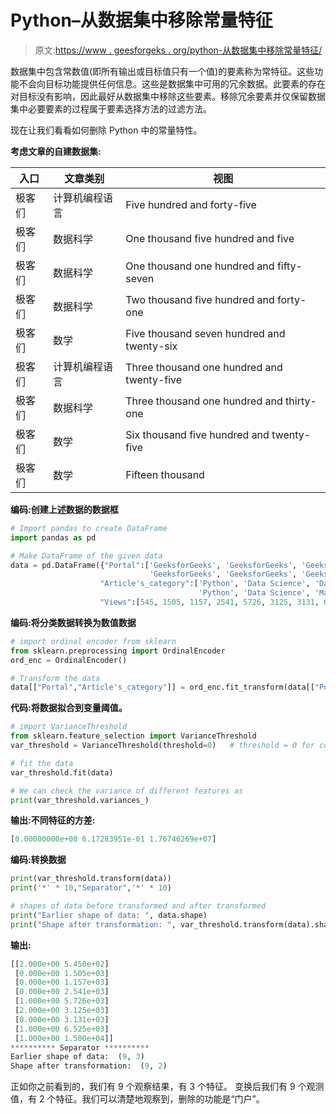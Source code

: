 # Python–从数据集中移除常量特征

> 原文:[https://www . geesforgeks . org/python-从数据集中移除常量特征/](https://www.geeksforgeeks.org/python-removing-constant-features-from-the-dataset/)

数据集中包含常数值(即所有输出或目标值只有一个值)的要素称为常特征。这些功能不会向目标功能提供任何信息。这些是数据集中可用的冗余数据。此要素的存在对目标没有影响，因此最好从数据集中移除这些要素。移除冗余要素并仅保留数据集中必要要素的过程属于要素选择方法的过滤方法。

现在让我们看看如何删除 Python 中的常量特性。

**考虑文章的自建数据集:**

| 入口 | 文章类别 | 视图 |
| --- | --- | --- |
| 极客们 | 计算机编程语言 | Five hundred and forty-five |
| 极客们 | 数据科学 | One thousand five hundred and five |
| 极客们 | 数据科学 | One thousand one hundred and fifty-seven |
| 极客们 | 数据科学 | Two thousand five hundred and forty-one |
| 极客们 | 数学 | Five thousand seven hundred and twenty-six |
| 极客们 | 计算机编程语言 | Three thousand one hundred and twenty-five |
| 极客们 | 数据科学 | Three thousand one hundred and thirty-one |
| 极客们 | 数学 | Six thousand five hundred and twenty-five |
| 极客们 | 数学 | Fifteen thousand |

**编码:创建上述数据的数据框**

```py
# Import pandas to create DataFrame
import pandas as pd

# Make DataFrame of the given data
data = pd.DataFrame({"Portal":['GeeksforGeeks', 'GeeksforGeeks', 'GeeksforGeeks', 'GeeksforGeeks', 'GeeksforGeeks', 
                               'GeeksforGeeks', 'GeeksforGeeks', 'GeeksforGeeks', 'GeeksforGeeks'],
                    "Article's_category":['Python', 'Data Science', 'Data Science', 'Data Science', 'Mathematics', 
                                          'Python', 'Data Science', 'Mathematics', 'Mathematics'],
                    "Views":[545, 1505, 1157, 2541, 5726, 3125, 3131, 6525, 15000]})
```

**编码:将分类数据转换为数值数据**

```py
# import ordinal encoder from sklearn
from sklearn.preprocessing import OrdinalEncoder
ord_enc = OrdinalEncoder()

# Transform the data
data[["Portal","Article's_category"]] = ord_enc.fit_transform(data[["Portal","Article's_category"]])
```

**代码:将数据拟合到变量阈值。**

```py
# import VarianceThreshold
from sklearn.feature_selection import VarianceThreshold
var_threshold = VarianceThreshold(threshold=0)   # threshold = 0 for constant

# fit the data
var_threshold.fit(data)

# We can check the variance of different features as
print(var_threshold.variances_)
```

**输出:不同特征的方差:**

```py
[0.00000000e+00 6.17283951e-01 1.76746269e+07]
```

**编码:转换数据**

```py
print(var_threshold.transform(data))
print('*' * 10,"Separator",'*' * 10)

# shapes of data before transformed and after transformed
print("Earlier shape of data: ", data.shape)
print("Shape after transformation: ", var_threshold.transform(data).shape)
```

**输出:**

```py
[[2.000e+00 5.450e+02]
 [0.000e+00 1.505e+03]
 [0.000e+00 1.157e+03]
 [0.000e+00 2.541e+03]
 [1.000e+00 5.726e+03]
 [2.000e+00 3.125e+03]
 [0.000e+00 3.131e+03]
 [1.000e+00 6.525e+03]
 [1.000e+00 1.500e+04]]
********** Separator **********
Earlier shape of data:  (9, 3)
Shape after transformation:  (9, 2)

```

正如你之前看到的，我们有 9 个观察结果，有 3 个特征。
变换后我们有 9 个观测值，有 2 个特征。我们可以清楚地观察到，删除的功能是“门户”。